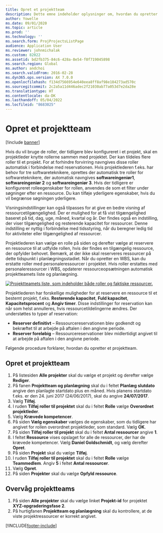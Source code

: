 ```yaml
---
title: Opret et projektteam
description: Dette emne indeholder oplysninger om, hvordan du opretter og administrerer projektteams.
author: Yowelle
ms.date: 09/01/2020
ms.topic: article
ms.prod: ''
ms.technology: ''
ms.search.form: ProjProjectsListPage
audience: Application User
ms.reviewer: johnmichalak
ms.custom: 82022
ms.assetid: bd2fb375-84c6-428a-8e54-f0f719045898
ms.search.region: Global
ms.author: andchoi
ms.search.validFrom: 2016-02-28
ms.dyn365.ops.version: AX 7.0.0
ms.openlocfilehash: f134d7566954e640eea8ff8af98e184273ad570c
ms.sourcegitcommit: 2c2a5a11d446adec2f21030ab77a053d7e2da28e
ms.translationtype: HT
ms.contentlocale: da-DK
ms.lasthandoff: 05/04/2022
ms.locfileid: "8683025"
---
```

# <a name="create-a-project-team"></a>Opret et projektteam

[!include [banner](../includes/banner.md)]

Hvis du vil bruge de roller, der tidligere blev konfigureret i et projekt, skal en projektleder knytte rollerne sammen med projektet. Der kan tildeles flere roller til et projekt. For at forhindre forvirring navngives disse roller automatisk i forbindelse med reservationen. Hvis projektlederen f.eks. har behov for tre softwareteknikere, oprettes der automatisk tre roller for softwareteknikere, der automatisk navngives **softwareingeniør1**, **softwareingeniør 2** og **softwareingeniør 3**. Hvis der tidligere er konfigureret rolleegenskaber for rollen, anvendes de som et filter under søgninger efter en ressource. Du kan tilføje yderligere egenskaber, hvis du vil begrænse søgningen yderligere.

Visningsindstillinger kan også tilpasses for at give en bedre visning af ressourcetilgængelighed. Der er mulighed for at få vist tilgængelighed baseret på tid, dag, uge, måned, kvartal og år. Der findes også en indstilling, der viser tilgængelighed og resterende kapacitet for ressourcer. Denne indstilling er nyttig i forbindelse med tidsstyring, når du beregner ledig tid for aktiviteter eller tilgængelighed af ressourcer.

Projektlederen kan vælge en rolle på siden og derefter vælge at reservere en ressource til at udfylde rollen, hvis der findes en tilgængelig ressource, der opfylder behovet. Bemærk, at der ikke skal reserveres ressourcer på dette tidspunkt i planlægningsstadiet. Når du opretter en WBS, kan du erstatte roller med personaleressourcer i projektet. Hvis roller erstattes med personaleressourcer i WBS, opdaterer ressourceopsætningen automatisk projektteamets liste og planlægning.

[![Projektteamets liste, som indeholder både roller og faktiske ressourcer.](./media/projectresourcing03-1024x368.jpg)](./media/projectresourcing03.jpg) 

Projektlederen har forskellige muligheder for at reservere en ressource til et bestemt projekt, f.eks. **Resterende kapacitet**, **Fuld kapacitet**, **Kapacitetsprocent** og **Angiv timer**. Disse indstillinger for reservation kan når som helst annulleres, hvis ressourcetildelingerne ændres. Der understøttes to typer af reservation:

- **Reserver definitivt** – Ressourcereservationen blev godkendt og bekræftet til at arbejde på aftalen i den angivne periode.
- **Reserver foreløbig** – Ressourcereservationer blev midlertidigt angivet til at arbejde på aftalen i den angivne periode.

Følgende procedure forklarer, hvordan du opretter et projektteam.

## <a name="create-a-project-team"></a>Opret et projektteam

1. På listesiden **Alle projekter** skal du vælge et projekt og derefter vælge **Rediger**.
2. På fanen **Projektteam og planlægning** skal du i feltet **Planlæg slutdato** angive den planlagte startdato plus en måned. Hvis planens startdato f.eks. er den 24. juni 2017 (24/06/2017), skal du angive **24/07/2017**.
3. Vælg **Tilføj**.
4. I ruden **Tilføj roller til projektet** skal du i feltet **Rolle** vælge **Overordnet projektleder**.
5. Vælg **Krævede kompetencer**.
6. På siden **Vælg egenskaber** vælges de egenskaber, som du tidligere har angivet for rollen overordnet projektleder, som standard. Vælg **OK**.
7. På siden **Tilføj roller til projekt** skal du i feltet **Antal ressourcer** angive **1**.
8. I feltet **Ressource** vises opslaget for alle de ressourcer, der har de krævede kompetencer. Vælg **Daniel Goldschmidt**, og vælg derefter **Opret**.
9. På siden **Projekt** skal du vælge **Tilføj**.
10. I ruden **Tilføj roller til projektet** skal du i feltet **Rolle** vælge **Teammedlem**. Angiv **5** i feltet **Antal ressourcer**.
11. Vælg **Opret**.
12. På siden **Projekter** skal du vælge **Opfyld ressource**.

## <a name="monitor-project-teams"></a>Overvåg projektteams
1. På siden **Alle projekter** skal du vælge linket **Projekt-id** for projektet **XYZ-opgraderingsfase 2**.
2. På hurtigfanen **Projektteam og planlægning** skal du kontrollere, at de viste projektressourcer er korrekt angivet.


[!INCLUDE[footer-include](../includes/footer-banner.md)]